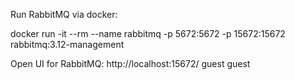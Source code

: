 Run RabbitMQ via docker:

 docker run -it --rm --name rabbitmq -p 5672:5672 -p 15672:15672 rabbitmq:3.12-management

 Open UI for RabbitMQ:
 http://localhost:15672/
 guest guest